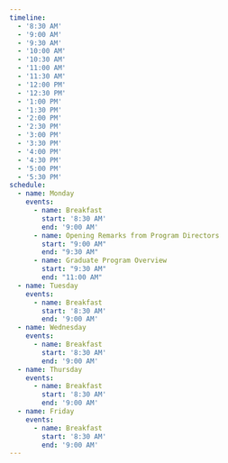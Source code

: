 ```yaml
---
timeline:
  - '8:30 AM'
  - '9:00 AM'
  - '9:30 AM'
  - '10:00 AM'
  - '10:30 AM'
  - '11:00 AM'
  - '11:30 AM'
  - '12:00 PM'
  - '12:30 PM'
  - '1:00 PM'
  - '1:30 PM'
  - '2:00 PM'
  - '2:30 PM'
  - '3:00 PM'
  - '3:30 PM'
  - '4:00 PM'
  - '4:30 PM'
  - '5:00 PM'
  - '5:30 PM'
schedule:
  - name: Monday
    events:
      - name: Breakfast
        start: '8:30 AM'
        end: '9:00 AM'
      - name: Opening Remarks from Program Directors
        start: "9:00 AM"
        end: "9:30 AM"
      - name: Graduate Program Overview
        start: "9:30 AM"
        end: "11:00 AM"
  - name: Tuesday
    events:
      - name: Breakfast
        start: '8:30 AM'
        end: '9:00 AM'
  - name: Wednesday
    events:
      - name: Breakfast
        start: '8:30 AM'
        end: '9:00 AM'
  - name: Thursday
    events:
      - name: Breakfast
        start: '8:30 AM'
        end: '9:00 AM'
  - name: Friday
    events:
      - name: Breakfast
        start: '8:30 AM'
        end: '9:00 AM'
---
```

